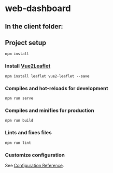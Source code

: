 # web-dashboard

## In the client folder:

## Project setup
```
npm install
```

### Install [Vue2Leaflet](https://vue2-leaflet.netlify.app/)
```
npm install leaflet vue2-leaflet --save
```

### Compiles and hot-reloads for development
```
npm run serve
```

### Compiles and minifies for production
```
npm run build
```

### Lints and fixes files
```
npm run lint
```

### Customize configuration
See [Configuration Reference](https://cli.vuejs.org/config/).
